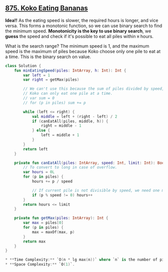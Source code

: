 ## [875. Koko Eating Bananas](https://leetcode.com/problems/koko-eating-bananas/description/)

**Idea!!** As the eating speed is slower, the required hours is longer, and vice versa. This forms a monotonic function, so we can use binary search to find the minimum speed. **Monotonicity is the key to use binary search**, we **guess** the speed and check if it's possible to eat all piles within `H` hours. 

What is the search range? The minimum speed is 1, and the maximum speed is the maximum of piles because Koko choose only one pile to eat at a time. This is the binary search on value.

```kotlin
class Solution {
    fun minEatingSpeed(piles: IntArray, h: Int): Int {
        var left = 1
        var right = getMax(piles)

        // We can't use this because the sum of piles divided by speed, because
        // Koko can only eat one pile at a time.
        // var sum = 0
        // for (p in piles) sum += p

        while (left <= right) {
            val middle = left + (right - left) / 2
            if (canEatAll(piles, middle, h)) {
                right = middle - 1
            } else {
                left = middle + 1
            }
        }
        return left
    }

    private fun canEatAll(piles: IntArray, speed: Int, limit: Int): Boolean {
        // To convert to long in case of overflow.
        var hours = 0L
        for (p in piles) {
            hours += p / speed

            // If current pile is not divisible by speed, we need one more hour.
            if (p % speed != 0) hours++
        }
        return hours <= limit
    }

    private fun getMax(piles: IntArray): Int {
        var max = piles[0]
        for (p in piles) {
            max = maxOf(max, p)
        }
        return max
    }
}

* **Time Complexity:** `O(n * lg max(n))` where `n` is the number of piles.
* **Space Complexity:** `O(1)`.
